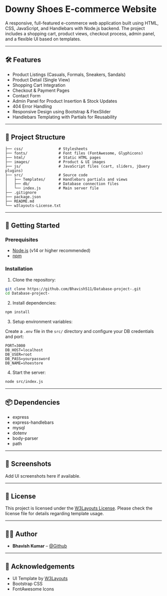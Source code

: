 # Downy Shoes E-commerce Website

A responsive, full-featured e-commerce web application built using HTML, CSS, JavaScript, and Handlebars with Node.js backend. The project includes a shopping cart, product views, checkout process, admin panel, and a flexible UI based on templates.

---

## 🛠️ Features

- Product Listings (Casuals, Formals, Sneakers, Sandals)
- Product Detail (Single View)
- Shopping Cart Integration
- Checkout & Payment Pages
- Contact Form
- Admin Panel for Product Insertion & Stock Updates
- 404 Error Handling
- Responsive Design using Bootstrap & FlexSlider
- Handlebars Templating with Partials for Reusability

---

## 📁 Project Structure

```
├── css/                # Stylesheets
├── fonts/              # Font files (FontAwesome, Glyphicons)
├── html/               # Static HTML pages
├── images/             # Product & UI images
├── js/                 # JavaScript files (cart, sliders, jQuery plugins)
├── src/                # Source code
│   ├── Templates/      # Handlebars partials and views
│   ├── db/             # Database connection files
│   └── index.js        # Main server file
├── .gitignore
├── package.json
├── README.md
└── w3layouts-License.txt
```

---

## 🚀 Getting Started

### Prerequisites

- [Node.js](https://nodejs.org/) (v14 or higher recommended)
- [npm](https://www.npmjs.com/)

### Installation

1. Clone the repository:

```bash
git clone https://github.com/Bhavish511/Database-project-.git
cd Database-project-
```

2. Install dependencies:

```bash
npm install
```

3. Setup environment variables:

Create a `.env` file in the `src/` directory and configure your DB credentials and port:

```env
PORT=3000
DB_HOST=localhost
DB_USER=root
DB_PASS=yourpassword
DB_NAME=shoestore
```

4. Start the server:

```bash
node src/index.js
```

---

## 📦 Dependencies

- express
- express-handlebars
- mysql
- dotenv
- body-parser
- path

---

## 📸 Screenshots

Add UI screenshots here if available.

---

## 📄 License

This project is licensed under the [W3Layouts License](./w3layouts-License.txt). Please check the license file for details regarding template usage.

---

## 👨‍💻 Author

- **Bhavish Kumar** – [@Github](https://github.com/Bhavish511)

---

## 🙏 Acknowledgements

- UI Template by [W3Layouts](https://w3layouts.com/)
- Bootstrap CSS
- FontAwesome Icons
